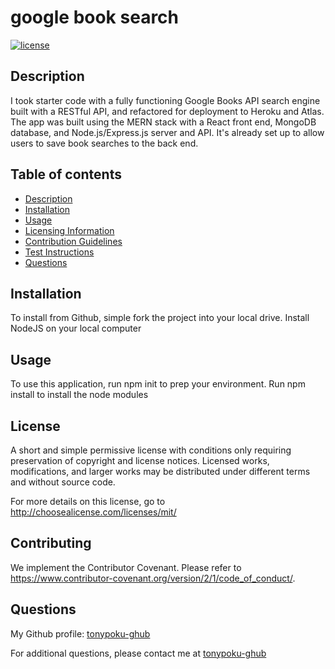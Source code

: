 # google book search

[![license](https://img.shields.io/badge/license-mit-a2a429.svg)](http://choosealicense.com/licenses/mit/)

## Description

I took starter code with a fully functioning Google Books API search engine built with a RESTful API, and refactored for deployment to Heroku and Atlas. The app was built using the MERN stack with a React front end, MongoDB database, and Node.js/Express.js server and API. It's already set up to allow users to save book searches to the back end.

## Table of contents

- [Description](#description)
- [Installation](#installation)
- [Usage](#usage)
- [Licensing Information](#license)
- [Contribution Guidelines](#contributing)
- [Test Instructions](#tests)
- [Questions](#questions)

## Installation

To install from Github, simple fork the project into your local drive. Install NodeJS on your local computer

## Usage

To use this application, run npm init to prep your environment. Run npm install to install the node modules

## License

A short and simple permissive license with conditions only requiring preservation of copyright and license notices. Licensed works, modifications, and larger works may be distributed under different terms and without source code.

For more details on this license, go to http://choosealicense.com/licenses/mit/

## Contributing

We implement the Contributor Covenant. Please refer to https://www.contributor-covenant.org/version/2/1/code_of_conduct/.

## Questions

My Github profile: [tonypoku-ghub](https://github.com/tonypoku-ghub-ghub)

For additional questions, please contact me at [tonypoku-ghub](anthonypoku2022@u.northwestern.edu)
